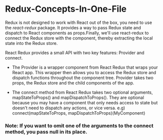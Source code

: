 # Redux-Concepts-In-One-File

Redux is not designed to work with React out of the box, you need to use the *react-redux* package. 
It provides a way to pass Redux state and dispatch to React components as props.Finally, we'll use react-redux to connect the Redux store with the component, thereby extracting the local state into the Redux store.

React Redux provides a small API with two key features: Provider and connect. 
* The Provider is a wrapper component from React Redux that wraps your React app. This wrapper then allows you to access the Redux store and dispatch functions throughout the component tree. Provider takes two props, the Redux store and the child components of the app.

* The connect method from React Redux takes two optional arguments, mapStateToProps() and mapDispatchToProps(). They are optional because you may have a component that only needs access to state but doesn't need to dispatch any actions, or vice versa.
e.g) connect(mapStateToProps, mapDispatchToProps)(MyComponent)

### Note: If you want to omit one of the arguments to the connect method, you pass null in its place.